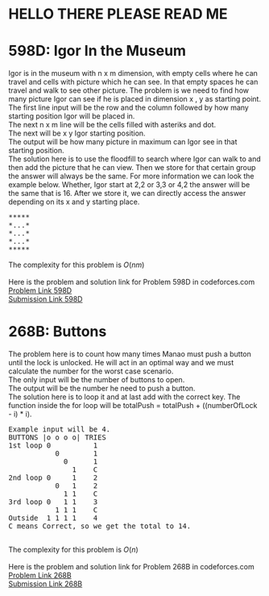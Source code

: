# HELLO THERE PLEASE READ ME

# 598D: Igor In the Museum
Igor is in the museum with n x m dimension, with empty cells where he can travel and cells with picture which he can see. In that empty spaces he can travel and walk to see other picture. The problem is we need to find how many picture Igor can see if he is placed in dimension x , y as starting point. <br>
The first line input will be the row and the column followed by how many starting position Igor will be placed in. <br>
The next n x m line will be the cells filled with asteriks and dot. <br>
The next will be x y Igor starting position. <br>
The output will be how many picture in maximum can Igor see in that starting position. <br>
The solution here is to use the floodfill to search where Igor can walk to and then add the picture that he can view. Then we store for that certain group the answer will always be the same. For more information we can look the example below. Whether, Igor start at 2,2 or 3,3 or 4,2 the answer will be the same that is 16. After we store it, we can directly access the answer depending on its x and y starting place. <br>
<pre>
*****
*...*
*...*
*...*
*****
</pre>
The complexity for this problem is *O*(*nm*)<br>
<br>
Here is the problem and solution link for Problem 598D in codeforces.com <br>
[Problem Link 598D](http://codeforces.com/contest/598/problem/D) <br>
[Submission Link 598D](http://codeforces.com/contest/598/submission/43352896) <br>

# 268B: Buttons
The problem here is to count how many times Manao must push a button until the lock is unlocked. He will act in an optimal way and we must calculate the number for the worst case scenario. <br>
The only input will be the number of buttons to open. <br>
The output will be the number he need to push a button. <br>
The solution here is to loop it and at last add with the correct key. The function inside the for loop will be totalPush = totalPush + ((numberOfLock - i) * i). <br>
<pre>
Example input will be 4.
BUTTONS |o o o o| TRIES
1st loop 0          1
           0        1
             0      1
               1    C
2nd loop 0     1    2
           0   1    2
             1 1    C
3rd loop 0   1 1    3
           1 1 1    C
Outside  1 1 1 1    4
C means Correct, so we get the total to 14. <br>
</pre>
The complexity for this problem is *O*(*n*)<br>
<br>
Here is the problem and solution link for Problem 268B in codeforces.com <br>
[Problem Link 268B](http://codeforces.com/problemset/problem/268/B) <br>
[Submission Link 268B](http://codeforces.com/contest/268/submission/43107631) <br>
